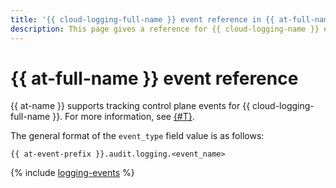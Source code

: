 ```yaml
---
title: '{{ cloud-logging-full-name }} event reference in {{ at-full-name }}'
description: This page gives a reference for {{ cloud-logging-name }} events tracked in {{ at-name }}.
---
```


# {{ at-full-name }} event reference

{{ at-name }} supports tracking control plane events for {{ cloud-logging-full-name }}. For more information, see [{#T}](../audit-trails/concepts/format.md).

The general format of the `event_type` field value is as follows:

```text
{{ at-event-prefix }}.audit.logging.<event_name>
```

{% include [logging-events](../_includes/audit-trails/events/logging-events.md) %}